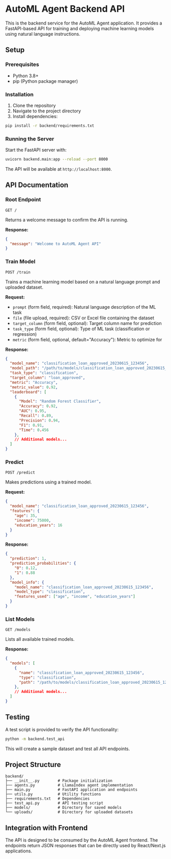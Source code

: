 # AutoML Agent Backend API

This is the backend service for the AutoML Agent application. It provides a FastAPI-based API for training and deploying machine learning models using natural language instructions.

## Setup

### Prerequisites

- Python 3.8+
- pip (Python package manager)

### Installation

1. Clone the repository
2. Navigate to the project directory
3. Install dependencies:

```bash
pip install -r backend/requirements.txt
```

### Running the Server

Start the FastAPI server with:

```bash
uvicorn backend.main:app --reload --port 8000
```

The API will be available at `http://localhost:8000`.

## API Documentation

### Root Endpoint

```
GET /
```

Returns a welcome message to confirm the API is running.

**Response:**
```json
{
  "message": "Welcome to AutoML Agent API"
}
```

### Train Model

```
POST /train
```

Trains a machine learning model based on a natural language prompt and uploaded dataset.

**Request:**
- `prompt` (form field, required): Natural language description of the ML task
- `file` (file upload, required): CSV or Excel file containing the dataset
- `target_column` (form field, optional): Target column name for prediction
- `task_type` (form field, optional): Type of ML task (classification or regression)
- `metric` (form field, optional, default="Accuracy"): Metric to optimize for

**Response:**
```json
{
  "model_name": "classification_loan_approved_20230615_123456",
  "model_path": "/path/to/models/classification_loan_approved_20230615_123456",
  "task_type": "classification",
  "target_column": "loan_approved",
  "metric": "Accuracy",
  "metric_value": 0.92,
  "leaderboard": [
    {
      "Model": "Random Forest Classifier",
      "Accuracy": 0.92,
      "AUC": 0.95,
      "Recall": 0.89,
      "Precision": 0.94,
      "F1": 0.91,
      "Time": 0.456
    },
    // Additional models...
  ]
}
```

### Predict

```
POST /predict
```

Makes predictions using a trained model.

**Request:**
```json
{
  "model_name": "classification_loan_approved_20230615_123456",
  "features": {
    "age": 35,
    "income": 75000,
    "education_years": 16
  }
}
```

**Response:**
```json
{
  "prediction": 1,
  "prediction_probabilities": {
    "0": 0.12,
    "1": 0.88
  },
  "model_info": {
    "model_name": "classification_loan_approved_20230615_123456",
    "model_type": "classification",
    "features_used": ["age", "income", "education_years"]
  }
}
```

### List Models

```
GET /models
```

Lists all available trained models.

**Response:**
```json
{
  "models": [
    {
      "name": "classification_loan_approved_20230615_123456",
      "type": "classification",
      "path": "/path/to/models/classification_loan_approved_20230615_123456"
    },
    // Additional models...
  ]
}
```

## Testing

A test script is provided to verify the API functionality:

```bash
python -m backend.test_api
```

This will create a sample dataset and test all API endpoints.

## Project Structure

```
backend/
├── __init__.py        # Package initialization
├── agents.py          # LlamaIndex agent implementation
├── main.py            # FastAPI application and endpoints
├── utils.py           # Utility functions
├── requirements.txt   # Dependencies
├── test_api.py        # API testing script
├── models/            # Directory for saved models
└── uploads/           # Directory for uploaded datasets
```

## Integration with Frontend

The API is designed to be consumed by the AutoML Agent frontend. The endpoints return JSON responses that can be directly used by React/Next.js applications.